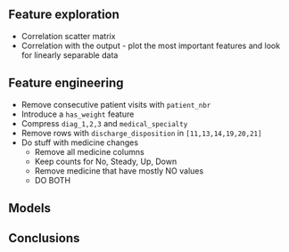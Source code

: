 ## Feature exploration

* Correlation scatter matrix
* Correlation with the output - plot the most important features and look for linearly separable data

## Feature engineering

* Remove consecutive patient visits with `patient_nbr`
* Introduce a `has_weight` feature
* Compress `diag_1,2,3` and `medical_specialty`
* Remove rows with `discharge_disposition` in `[11,13,14,19,20,21]`
* Do stuff with medicine changes
  * Remove all medicine columns
  * Keep counts for No, Steady, Up, Down
  * Remove medicine that have mostly NO values
  * DO BOTH

## Models



## Conclusions

